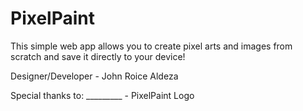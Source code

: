 # PixelPaint

This simple web app allows you to create pixel arts and images from scratch and save it directly to your device!

Designer/Developer - John Roice Aldeza

Special thanks to:
_________ - PixelPaint Logo

